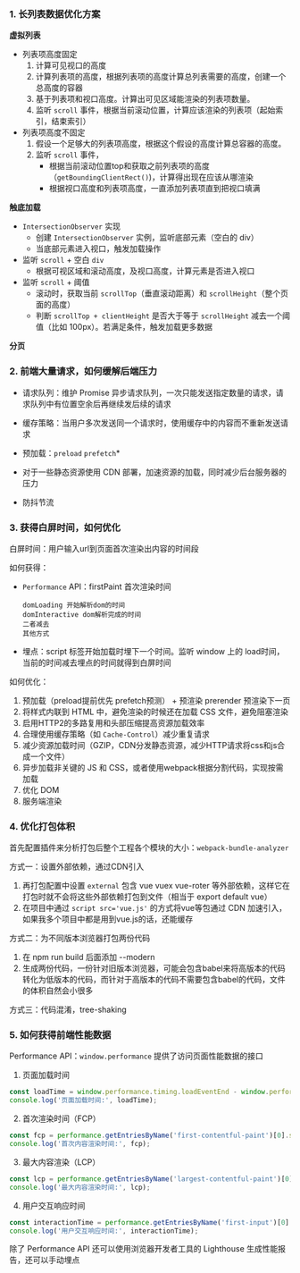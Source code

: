 ### 1. 长列表数据优化方案

**虚拟列表**

- 列表项高度固定
  1. 计算可见视口的高度
  2. 计算列表项的高度，根据列表项的高度计算总列表需要的高度，创建一个总高度的容器
  3. 基于列表项和视口高度。计算出可见区域能渲染的列表项数量。
  4. 监听 `scroll` 事件，根据当前滚动位置，计算应该渲染的列表项（起始索引，结束索引）
- 列表项高度不固定
  1. 假设一个足够大的列表项高度，根据这个假设的高度计算总容器的高度。
  2. 监听 `scroll` 事件，
     - 根据当前滚动位置top和获取之前列表项的高度（`getBoundingClientRect()`)，计算得出现在应该从哪渲染
     - 根据视口高度和列表项高度，一直添加列表项直到把视口填满

**触底加载**

- `IntersectionObserver` 实现
  - 创建 `IntersectionObserver` 实例，监听底部元素（空白的 div）
  - 当底部元素进入视口，触发加载操作
- 监听 `scroll` + 空白 `div`
  - 根据可视区域和滚动高度，及视口高度，计算元素是否进入视口
- 监听 `scroll` + 阈值
  - 滚动时，获取当前 `scrollTop`（垂直滚动距离）和 `scrollHeight`（整个页面的高度）
  - 判断 `scrollTop + clientHeight` 是否大于等于 `scrollHeight` 减去一个阈值（比如 100px）。若满足条件，触发加载更多数据

**分页**

### 2. 前端大量请求，如何缓解后端压力

- 请求队列：维护 Promise 异步请求队列，一次只能发送指定数量的请求，请求队列中有位置空余后再继续发后续的请求

- 缓存策略：当用户多次发送同一个请求时，使用缓存中的内容而不重新发送请求

- 预加载：`preload` `prefetch`*

- 对于一些静态资源使用 CDN 部署，加速资源的加载，同时减少后台服务器的压力

- 防抖节流

### 3. 获得白屏时间，如何优化

白屏时间：用户输入url到页面首次渲染出内容的时间段

如何获得：

- `Performance` API：firstPaint 首次渲染时间

  ```
  domLoading 开始解析dom的时间
  domInteractive dom解析完成的时间
  二者减去
  其他方式 
  ```

- 埋点：script 标签开始加载时埋下一个时间。监听 window 上的 load时间，当前的时间减去埋点的时间就得到白屏时间

如何优化：

1. 预加载（preload提前优先 prefetch预测） +  预渲染 prerender 预渲染下一页
2. 将样式内联到 HTML 中，避免渲染的时候还在加载 CSS 文件，避免阻塞渲染
3. 启用HTTP2的多路复用和头部压缩提高资源加载效率
4. 合理使用缓存策略（如 `Cache-Control`）减少重复请求
5. 减少资源加载时间（GZIP，CDN分发静态资源，减少HTTP请求将css和js合成一个文件）
6. 异步加载非关键的 JS 和 CSS，或者使用webpack根据分割代码，实现按需加载
7. 优化 DOM 
8. 服务端渲染 

### 4. 优化打包体积

首先配置插件来分析打包后整个工程各个模块的大小：`webpack-bundle-analyzer`

方式一：设置外部依赖，通过CDN引入

1. 再打包配置中设置 `external` 包含 vue vuex vue-roter 等外部依赖，这样它在打包时就不会将这些外部依赖打包到文件（相当于 export default vue）
2. 在项目中通过 `script src='vue.js'` 的方式将vue等包通过 CDN 加速引入，如果我多个项目中都是用到vue.js的话，还能缓存

方式二：为不同版本浏览器打包两份代码

1. 在 npm run build 后面添加 --modern
2. 生成两份代码，一份针对旧版本浏览器，可能会包含babel来将高版本的代码转化为低版本的代码，而针对于高版本的代码不需要包含babel的代码，文件的体积自然会小很多

方式三：代码混淆，tree-shaking

### 5. 如何获得前端性能数据

Performance API：`window.performance` 提供了访问页面性能数据的接口

1. 页面加载时间

```js
const loadTime = window.performance.timing.loadEventEnd - window.performance.timing.navigationStart;
console.log('页面加载时间:', loadTime);
```

2. 首次渲染时间（FCP）

```js
const fcp = performance.getEntriesByName('first-contentful-paint')[0].startTime;
console.log('首次内容渲染时间:', fcp);
```

3. 最大内容渲染（LCP）

```js
const lcp = performance.getEntriesByName('largest-contentful-paint')[0].startTime;
console.log('最大内容渲染时间:', lcp);
```

4. 用户交互响应时间

```js
const interactionTime = performance.getEntriesByName('first-input')[0].startTime;
console.log('用户交互响应时间:', interactionTime);
```

除了 Performance API 还可以使用浏览器开发者工具的 Lighthouse 生成性能报告，还可以手动埋点